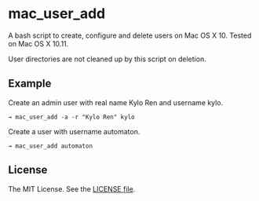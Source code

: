 mac_user_add
================

A bash script to create, configure and delete users on Mac OS X 10. Tested on Mac OS X 10.11.

User directories are not cleaned up by this script on deletion.

Example
-------

Create an admin user with real name Kylo Ren and username kylo.

    ⇝ mac_user_add -a -r "Kylo Ren" kylo

Create a user with username automaton.

    ⇝ mac_user_add automaton

License
-------

The MIT License. See the [LICENSE file](https://github.com/lsst-sqre/mac_user_add/blob/master/LICENSE).
